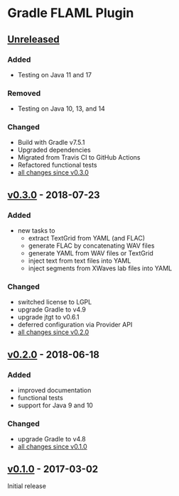 Gradle FLAML Plugin
===================

[Unreleased]
------------

### Added

- Testing on Java 11 and 17

### Removed

- Testing on Java 10, 13, and 14

### Changed

- Build with Gradle v7.5.1
- Upgraded dependencies
- Migrated from Travis CI to GitHub Actions
- Refactored functional tests
- [all changes since v0.3.0]

[v0.3.0] - 2018-07-23
---------------------

### Added

- new tasks to
  - extract TextGrid from YAML (and FLAC)
  - generate FLAC by concatenating WAV files
  - generate YAML from WAV files or TextGrid
  - inject text from text files into YAML
  - inject segments from XWaves lab files into YAML

### Changed

- switched license to LGPL
- upgrade Gradle to v4.9
- upgrade jtgt to v0.6.1
- deferred configuration via Provider API
- [all changes since v0.2.0]

[v0.2.0] - 2018-06-18
---------------------

### Added

- improved documentation
- functional tests
- support for Java 9 and 10

### Changed

- upgrade Gradle to v4.8
- [all changes since v0.1.0]

[v0.1.0] - 2017-03-02
---------------------

Initial release

[Unreleased]: https://github.com/m2ci-msp/gradle-flaml-plugin/tree/master
[all changes since v0.3.0]: https://github.com/m2ci-msp/gradle-flaml-plugin/compare/v0.3.0...HEAD
[v0.3.0]: https://github.com/m2ci-msp/gradle-flaml-plugin/releases/tag/v0.3.0
[all changes since v0.2.0]: https://github.com/m2ci-msp/gradle-flaml-plugin/compare/v0.2.0...v0.3.0
[v0.2.0]: https://github.com/m2ci-msp/gradle-flaml-plugin/releases/tag/v0.2.0
[all changes since v0.1.0]: https://github.com/m2ci-msp/gradle-flaml-plugin/compare/v0.1.0...v0.2.0
[v0.1.0]: https://github.com/m2ci-msp/gradle-flaml-plugin/releases/tag/v0.1.0

